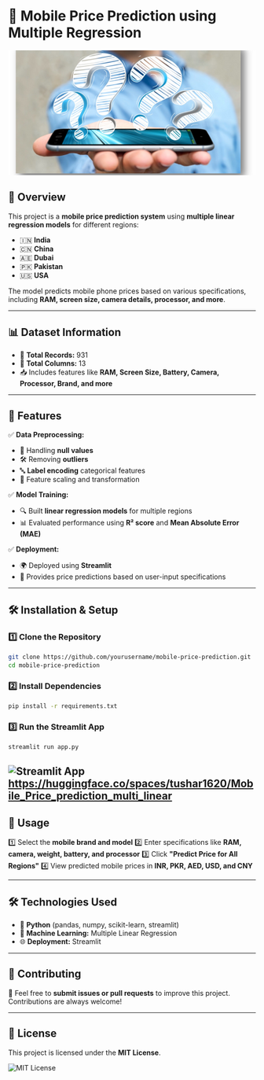 # 📱 Mobile Price Prediction using Multiple Regression

![Mobile Price Prediction](https://github.com/tusharjkhapre/Mobile-price-Prediction-using-multiple-linear-Regression/blob/main/dataset-cover.png)

## 🌟 Overview
This project is a **mobile price prediction system** using **multiple linear regression models** for different regions:
- 🇮🇳 **India**
- 🇨🇳 **China**
- 🇦🇪 **Dubai**
- 🇵🇰 **Pakistan**
- 🇺🇸 **USA**

The model predicts mobile phone prices based on various specifications, including **RAM, screen size, camera details, processor, and more**.

---

## 📊 Dataset Information
- 📂 **Total Records:** 931
- 📑 **Total Columns:** 13
- 📥 Includes features like **RAM, Screen Size, Battery, Camera, Processor, Brand, and more**

---

## 🚀 Features
✅ **Data Preprocessing:**
- 📌 Handling **null values**
- 🛠 Removing **outliers**
- 🔤 **Label encoding** categorical features
- 🔄 Feature scaling and transformation

✅ **Model Training:**
- 🔍 Built **linear regression models** for multiple regions
- 📊 Evaluated performance using **R² score** and **Mean Absolute Error (MAE)**

✅ **Deployment:**
- 🌍 Deployed using **Streamlit**
- 🎯 Provides price predictions based on user-input specifications

---

## 🛠 Installation & Setup
### 1️⃣ Clone the Repository
```bash
git clone https://github.com/yourusername/mobile-price-prediction.git
cd mobile-price-prediction
```

### 2️⃣ Install Dependencies
```bash
pip install -r requirements.txt
```

### 3️⃣ Run the Streamlit App
```bash
streamlit run app.py
```

![Streamlit App](https://example.com/streamlit-app-screenshot.jpg)
https://huggingface.co/spaces/tushar1620/Mobile_Price_prediction_multi_linear
---

## 🎯 Usage
1️⃣ Select the **mobile brand and model**
2️⃣ Enter specifications like **RAM, camera, weight, battery, and processor**
3️⃣ Click **"Predict Price for All Regions"**
4️⃣ View predicted mobile prices in **INR, PKR, AED, USD, and CNY**

---

## 🛠 Technologies Used
- 🐍 **Python** (pandas, numpy, scikit-learn, streamlit)
- 🤖 **Machine Learning:** Multiple Linear Regression
- 🌐 **Deployment:** Streamlit

---

## 🤝 Contributing
🎯 Feel free to **submit issues or pull requests** to improve this project. Contributions are always welcome! 

---

## 📜 License
This project is licensed under the **MIT License**.

![MIT License](https://example.com/mit-license-badge.jpg)

